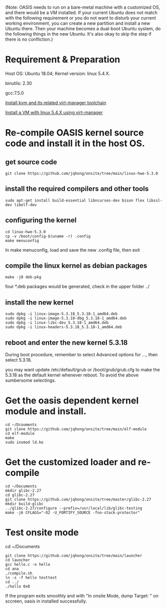 (Note: OASIS needs to run on a bare-metal machine with a customized OS, and there would be a VM installed. If your current Ubuntu does not match with the following requirement or you do not want to disturb your current working environment, you can create a new partition and install a new Ubuntu there. Then your machine becomes a dual-boot Ubuntu system, do the following things in the new Ubuntu. It's also okay to skip the step if there is no confliction.)

# Requirement & Preparation
Host OS: Ubuntu 18.04; Kernel version: linux 5.4.X.

binutils: 2.30

gcc:7.5.0

[Install kvm and its related virt-manager toolchain](https://linuxize.com/post/how-to-install-kvm-on-ubuntu-18-0)

[Install a VM with linux 5.4.X using virt-manager](https://www.tecmint.com/create-virtual-machines-in-kvm-using-virt-manager/4/)

# Re-compile OASIS kernel source code and install it in the host OS.
## get source code
```
git clone https://github.com/jqhong/onsite/tree/main/linux-hwe-5.3.0
```
## install the required compilers and other tools
```
sudo apt-get install build-essential libncurses-dev bison flex libssl-dev libelf-dev
```
## configuring the kernel
```
cd linux-hwe-5.3.0
cp -v /boot/config-$(uname -r) .config
make menuconfig 
```
In make menuconfig, load and save the new .config file, then exit
## compile the linux kernel as debian packages
```
make -j8 deb-pkg
```
four *.deb packages would be generated, check in the upper folder ../

## install the new kernel
```
sudo dpkg -i linux-image-5.3.18_5.3.18-1_amd64.deb 
sudo dpkg -i linux-image-5.3.18-dbg_5.3.18-1_amd64.deb
sudo dpkg -i linux-libc-dev_5.3.18-1_amd64.deb   
sudo dpkg -i linux-headers-5.3.18_5.3.18-1_amd64.deb 
```
    
## reboot and enter the new kernel 5.3.18
During boot procedure, remember to select Advanced options for ..., then select 5.3.18.

you may want update /etc/default/grub or /boot/grub/grub.cfg to make the 5.3.18 as the default kernel whenever reboot. To avoid the above sumbersome selectings. 

# Get the oasis dependent kernel module and install.
```
cd ~/Dcouments
git clone https://github.com/jqhong/onsite/tree/main/elf-module
cd elf-module
make
sudo insmod ld.ko
```
# Get the customized loader and re-compile
```
cd ~/Documents
mkdir glibc-2.27
cd glibc-2.27
git clone https://github.com/jqhong/onsite/tree/master/glibc-2.27
mkdir build-glibc
../glibc-2.27/configure --prefix=/usr/local/lib/glibc-testing
make -j6 CFLAGS="-O2 -U_FORTIFY_SOURCE -fno-stack-protector"
```
# Test onsite mode 
cd ~/Documents
```
git clone https://github.com/jqhong/onsite/tree/main/launcher
cd launcher 
gcc hello.c -o hello
cd ana
./compile.sh
ln -s -f hello testtest
cd ../
./hello 0x0
```
If the program exits smoothly and with "In onsite Mode, dump Target: " on sccreen, oasis in installed successfully.
